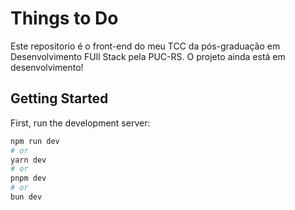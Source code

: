 # Things to Do

Este repositorio é o front-end do meu TCC da pós-graduação em Desenvolvimento FUll Stack pela PUC-RS. O projeto ainda está em desenvolvimento!

## Getting Started

First, run the development server:

```bash
npm run dev
# or
yarn dev
# or
pnpm dev
# or
bun dev
```
